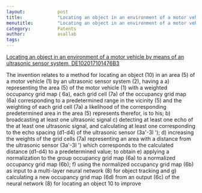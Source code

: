 ```yaml
---
layout:            post
title:             "Locating an object in an environment of a motor vehicle by means of an ultrasonic sensor system"
menutitle:         "Locating an object in an environment of a motor vehicle by means of an ultrasonic sensor system"
category:          Patents	
author:            asallab
tags:              
---
```


[Locating an object in an environment of a motor vehicle by means of an ultrasonic sensor system, DE102017101476B3](https://patents.google.com/patent/DE102017101476B3/en)

 The invention relates to a method for locating an object (10) in an area (5) of a motor vehicle (1) by an ultrasonic sensor system (2), having a a) representing the area (5) of the motor vehicle (1) with a weighted occupancy grid map ( 6a), each grid cell (7a) of the occupancy grid map (6a) corresponding to a predetermined range in the vicinity (5) and the weighting of each grid cell (7a) a likelihood of the corresponding predetermined area in the area (5) represents therefor, is to his; b) broadcasting at least one ultrasonic signal c) detecting at least one echo of the at least one ultrasonic signal, and calculating at least one corresponding to the echo spacing (d1-d4) of the ultrasonic sensor (3a'-3l '); d) increasing the weights of the grid cells (7a) representing an area with a distance from the ultrasonic sensor (3a'-3l ') which corresponds to the calculated distance (d1-d4) to a predetermined value; to obtain e) applying a normalization to the group occupancy grid map (6a) to a normalized occupancy grid map (6b); f) using the normalized occupancy grid map (6b) as input to a multi-layer neural network (8) for object tracking and g) calculating a new occupancy grid map (6d) from an output (6c) of the neural network (8) for locating an object 10 to improve